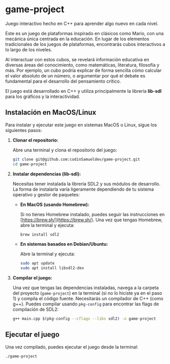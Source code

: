 # game-project
Juego interactivo hecho en C++ para aprender algo nuevo en cada nivel.

Este es un juego de plataformas inspirado en clásicos como Mario, con una mecánica única centrada en la educación. En lugar de los elementos tradicionales de los juegos de plataformas, encontrarás cubos interactivos a lo largo de los niveles.

Al interactuar con estos cubos, se revelará información educativa en diversas áreas del conocimiento, como matemáticas, literatura, filosofía y más. Por ejemplo, un cubo podría explicar de forma sencilla cómo calcular el valor absoluto de un número, o argumentar por qué el debate es fundamental para el desarrollo del pensamiento crítico.

El juego está desarrollado en C++ y utiliza principalmente la librería **lib-sdl** para los gráficos y la interactividad.

## Instalación en MacOS/Linux

Para instalar y ejecutar este juego en sistemas MacOS o Linux, sigue los siguientes pasos:

1.  **Clonar el repositorio:**

    Abre una terminal y clona el repositorio del juego:

    ```bash
    git clone git@github.com:codinSamueldev/game-project.git
    cd game-project
    ```


2.  **Instalar dependencias (lib-sdl):**

    Necesitas tener instalada la librería SDL2 y sus módulos de desarrollo. La forma de instalarla varía ligeramente dependiendo de tu sistema operativo y gestor de paquetes:

    *   **En MacOS (usando Homebrew):**

        Si no tienes Homebrew instalado, puedes seguir las instrucciones en [https://brew.sh/](https://brew.sh/). Una vez que tengas Homebrew, abre la terminal y ejecuta:

        ```bash
        brew install sdl2
        ```

    *   **En sistemas basados en Debian/Ubuntu:**

        Abre la terminal y ejecuta:

        ```bash
        sudo apt update
        sudo apt install libsdl2-dev
        ```

3.  **Compilar el juego:**

    Una vez que tengas las dependencias instaladas, navega a la carpeta del proyecto (`game-project`) en la terminal (si no lo hiciste ya en el paso 1) y compila el código fuente. Necesitarás un compilador de C++ (como g++). Puedes compilar usando `pkg-config` para encontrar las flags de compilación de SDL2:

    ```bash
    g++ main.cpp $(pkg-config --cflags --libs sdl2) -o game-project
    ```

## Ejecutar el juego

Una vez compilado, puedes ejecutar el juego desde la terminal:

```bash
./game-project
```
